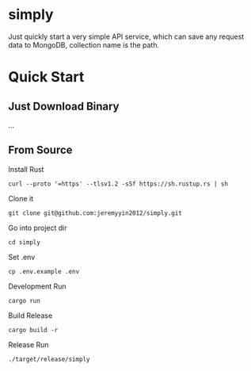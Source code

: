 # simply

Just quickly start a very simple API service, which can save any request data to MongoDB, collection name is the path.


# Quick Start

## Just Download Binary

...

## From Source

Install Rust

```shell
curl --proto '=https' --tlsv1.2 -sSf https://sh.rustup.rs | sh
```

Clone it

```shell
git clone git@github.com:jeremyyin2012/simply.git
```

Go into project dir

```shell
cd simply
```

Set .env
```shell
cp .env.example .env
```

Development Run

```shell
cargo run
```

Build Release

```shell
cargo build -r
```

Release Run

```shell
./target/release/simply
```
